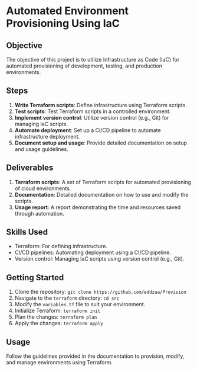 # Automated Environment Provisioning Using IaC

## Objective
The objective of this project is to utilize Infrastructure as Code (IaC) for automated provisioning of development, testing, and production environments.

## Steps
1. **Write Terraform scripts**: Define infrastructure using Terraform scripts.
2. **Test scripts**: Test Terraform scripts in a controlled environment.
3. **Implement version control**: Utilize version control (e.g., Git) for managing IaC scripts.
4. **Automate deployment**: Set up a CI/CD pipeline to automate infrastructure deployment.
5. **Document setup and usage**: Provide detailed documentation on setup and usage guidelines.

## Deliverables
1. **Terraform scripts**: A set of Terraform scripts for automated provisioning of cloud environments.
2. **Documentation**: Detailed documentation on how to use and modify the scripts.
3. **Usage report**: A report demonstrating the time and resources saved through automation.

## Skills Used
- Terraform: For defining infrastructure.
- CI/CD pipelines: Automating deployment using a CI/CD pipeline.
- Version control: Managing IaC scripts using version control (e.g., Git).

## Getting Started
1. Clone the repository: `git clone https://github.com/eddzaa/Provision`
2. Navigate to the `terraform` directory: `cd src`
3. Modify the `variables.tf` file to suit your environment.
4. Initialize Terraform: `terraform init`
5. Plan the changes: `terraform plan`
6. Apply the changes: `terraform apply`


## Usage
Follow the guidelines provided in the documentation to provision, modify, and manage environments using Terraform.
